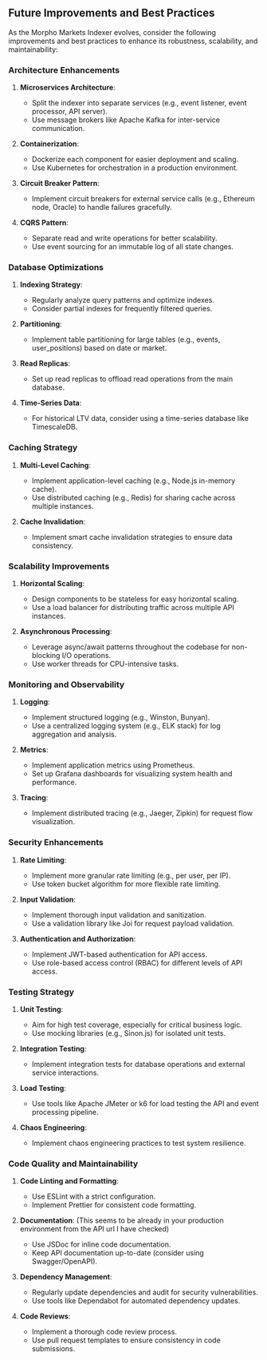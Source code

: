 ## Future Improvements and Best Practices

As the Morpho Markets Indexer evolves, consider the following improvements and best practices to enhance its robustness, scalability, and maintainability:

### Architecture Enhancements

1. **Microservices Architecture**: 
   - Split the indexer into separate services (e.g., event listener, event processor, API server).
   - Use message brokers like Apache Kafka for inter-service communication.

2. **Containerization**:
   - Dockerize each component for easier deployment and scaling.
   - Use Kubernetes for orchestration in a production environment.

3. **Circuit Breaker Pattern**:
   - Implement circuit breakers for external service calls (e.g., Ethereum node, Oracle) to handle failures gracefully.

4. **CQRS Pattern**:
   - Separate read and write operations for better scalability.
   - Use event sourcing for an immutable log of all state changes.

### Database Optimizations

1. **Indexing Strategy**:
   - Regularly analyze query patterns and optimize indexes.
   - Consider partial indexes for frequently filtered queries.

2. **Partitioning**:
   - Implement table partitioning for large tables (e.g., events, user_positions) based on date or market.

3. **Read Replicas**:
   - Set up read replicas to offload read operations from the main database.

4. **Time-Series Data**:
   - For historical LTV data, consider using a time-series database like TimescaleDB.

### Caching Strategy

1. **Multi-Level Caching**:
   - Implement application-level caching (e.g., Node.js in-memory cache).
   - Use distributed caching (e.g., Redis) for sharing cache across multiple instances.

2. **Cache Invalidation**:
   - Implement smart cache invalidation strategies to ensure data consistency.

### Scalability Improvements

1. **Horizontal Scaling**:
   - Design components to be stateless for easy horizontal scaling.
   - Use a load balancer for distributing traffic across multiple API instances.

2. **Asynchronous Processing**:
   - Leverage async/await patterns throughout the codebase for non-blocking I/O operations.
   - Use worker threads for CPU-intensive tasks.

### Monitoring and Observability

1. **Logging**:
   - Implement structured logging (e.g., Winston, Bunyan).
   - Use a centralized logging system (e.g., ELK stack) for log aggregation and analysis.

2. **Metrics**:
   - Implement application metrics using Prometheus.
   - Set up Grafana dashboards for visualizing system health and performance.

3. **Tracing**:
   - Implement distributed tracing (e.g., Jaeger, Zipkin) for request flow visualization.

### Security Enhancements

1. **Rate Limiting**:
   - Implement more granular rate limiting (e.g., per user, per IP).
   - Use token bucket algorithm for more flexible rate limiting.

2. **Input Validation**:
   - Implement thorough input validation and sanitization.
   - Use a validation library like Joi for request payload validation.

3. **Authentication and Authorization**:
   - Implement JWT-based authentication for API access.
   - Use role-based access control (RBAC) for different levels of API access.

### Testing Strategy

1. **Unit Testing**:
   - Aim for high test coverage, especially for critical business logic.
   - Use mocking libraries (e.g., Sinon.js) for isolated unit tests.

2. **Integration Testing**:
   - Implement integration tests for database operations and external service interactions.

3. **Load Testing**:
   - Use tools like Apache JMeter or k6 for load testing the API and event processing pipeline.

4. **Chaos Engineering**:
   - Implement chaos engineering practices to test system resilience.

### Code Quality and Maintainability

1. **Code Linting and Formatting**:
   - Use ESLint with a strict configuration.
   - Implement Prettier for consistent code formatting.

2. **Documentation**: (This seems to be already in your production environment from the API url I have checked)
   - Use JSDoc for inline code documentation.
   - Keep API documentation up-to-date (consider using Swagger/OpenAPI).

3. **Dependency Management**:
   - Regularly update dependencies and audit for security vulnerabilities.
   - Use tools like Dependabot for automated dependency updates.

4. **Code Reviews**:
   - Implement a thorough code review process.
   - Use pull request templates to ensure consistency in code submissions.